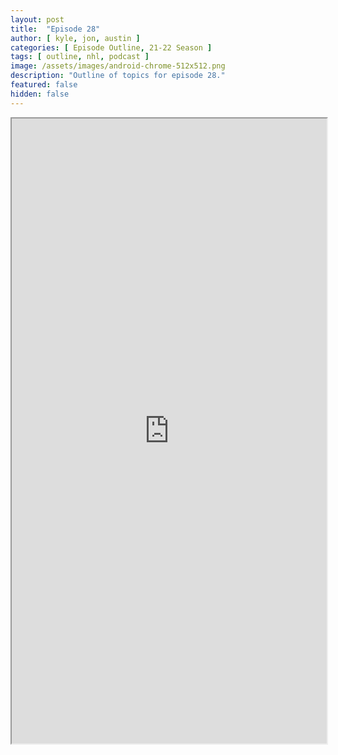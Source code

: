 ```yaml
---
layout: post
title:  "Episode 28"
author: [ kyle, jon, austin ]
categories: [ Episode Outline, 21-22 Season ]
tags: [ outline, nhl, podcast ]
image: /assets/images/android-chrome-512x512.png
description: "Outline of topics for episode 28."
featured: false
hidden: false
---
```


<iframe src="https://docs.google.com/document/d/e/2PACX-1vQ9cflGs4DiPDuVmVSoPYaiccAfHoOXs7i28eUj3V6NGw0NNmqrhHrlz8-fBEZVYkRl08tughKQPh2G/pub?embedded=true" width="100%" height="1000"></iframe>
